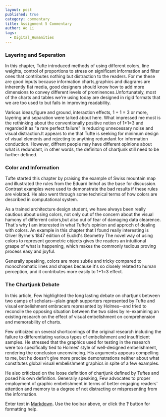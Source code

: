 ```yaml
---
layout: post
published: true
category: commentary
title: Assignment 5 Commentary
author: Ao Li
tags:
  - Digital_Humanities
---
```

### Layering and Seperation
In this chapter, Tufte introduced methods of using different colors, line weights, control of proportions to stress on significant information and filter ones that contributes nothing but distraction to the readers. For me these are good inputs because information charts,graphics and diagrams are inherently flat media, good designers should know how to add more dimensions to convey different levels of prominences.Unfortunately, most of the charts and tables we're using today are designed in rigid formats that we are too used to but fails in improving readability.

Various ideas,figure and ground, interaction effects, 1 + 1 = 3 or more, layering and separation were talked about here. What impressed me most is the rethinking about the conventionally positive notion of 1+1=3 and regarded it as "a rare perfect failure" in reducing unnecessary noise and visual distraction.It appears to me that Tufte is seeking for minimum design of visual elements and rejecting to anything redundant for  information conduction. However, diffrent people may have different opinions about what is redundant, in other words, the definiton of chartjunk still need to be further defined.

### Color and Information
Tufte started this chapter by praising the example of Swiss mountain map and illustrated the rules from the Eduard Imhof as the base for discussion. Contrast examples were used to demonstrate the bad results if these rules are violated. He also went through some technical terms of how colors are described in computational system. 

As a trained architecture design student, we have always been really cautious about using colors, not only out of the concern about the visual hamony of differrent colors,but also out of fear of damaging data clearence. That's why I am interested in what Tufte's opinion and approch of dealing with colors. An example in this chapter that I found really interesting is Oliver Byrne's 1847 edition of Euclid's Geometry 
The novel way of using colors to represent geometric objects gives the readers an intuitional graspe of what is happening, which makes the commonly tedious proving process easy and joyful.

Generally speaking, colors are more subtle and tricky compared to monochromatic lines and shapes because it's so closely related to human perception, and it contributes more easily to 1+1=3 effect.

### The Chartjunk Debate
In this article, Few highlighted the long lasting debate on chartjunk between two camps of scholars--plain graph supporters represented by Tufte and visual embelishment embracers represented by Holmes--and tried to reconcile the opposing situation between the two sides by re-examining an existing research on the effect of visual embelishment on comprehension and memorability of charts.

Few criticized on several shortcomings of the original research including the failure to differentiating various types of embelishment and insufficient samples. He stressed that the graphics used for testing in the research were too specifically tied to Holmes‘ style of well-designed embelishment, rendering the conclusion unconvincing. His arguments appears compelling to me, but he doesn't give more precise demonstrations neither about what constitutes global visual embelishment graphics in spite of a few examples.

He also criticized on the loose definition of chartjunk defined by Tuftes and posed his own definition. Generally speaking, Few advocates to proper employment of graphic embelishment in terms of better engaging readers' attention and memory to a degree of not distracting or mispresenting from the information.   

Enter text in [Markdown](http://daringfireball.net/projects/markdown/). Use the toolbar above, or click the **?** button for formatting help.
